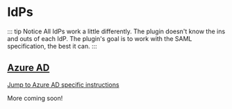 # IdPs
::: tip Notice
All IdPs work a little differently. The plugin doesn't know the ins and outs of each IdP. The plugin's 
goal is to work with the SAML specification, the best it can.
:::

## [Azure AD](./azure-ad.md)
[Jump to Azure AD specific instructions](./azure-ad.md) 


More coming soon!